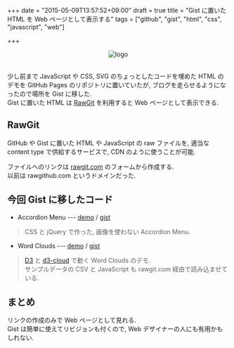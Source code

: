 +++
date = "2015-05-09T13:57:52+09:00"
draft = true
title = "Gist に置いた HTML を Web ページとして表示する"
tags = ["github", "gist", "html", "css", "javascript", "web"]

+++

<div style="text-align: center;">
  <img src="../../images/gist.png" alt="logo">
</div>
<br>

少し前まで JavaScript や CSS, SVG のちょっとしたコードを埋めた HTML のデモを GitHub Pages のリポジトリに置いていたが, ブログを走らせるようになったので場所を Gist に移した.  
Gist に置いた HTML は [RawGit](https://github.com/rgrove/rawgit) を利用すると Web ページとして表示できる.

RawGit
------

GitHub や Gist に置いた HTML や JavaScript の raw ファイルを, 適当な content type で供給するサービスで, CDN のように使うことが可能.

ファイルへのリンクは [rawgit.com](https://rawgit.com/) のフォームから作成する.  
以前は rawgithub.com というドメインだった.

今回 Gist に移したコード
------------------------

- Accordion Menu --- [demo](https://rawgit.com/dceoy/bec35d51cffe05929a39/raw/accordion.html) / [gist](https://gist.github.com/dceoy/bec35d51cffe05929a39)  

> CSS と jQuery で作った, 画像を使わない Accordion Menu.

- Word Clouds --- [demo](https://rawgit.com/dceoy/71b175c0b0f612927995/raw/d3_word_clouds.html) / [gist](https://gist.github.com/dceoy/71b175c0b0f612927995)  

> [D3](http://d3js.org/) と [d3-cloud](https://github.com/jasondavies/d3-cloud) で動く Word Clouds のデモ.  
> サンプルデータの CSV と JavaScript も rawgit.com 経由で読み込ませている.

まとめ
------

リンクの作成のみで Web ページとして見れる.  
Gist は簡単に使えてリビジョンも付くので, Web デザイナーの人にも有用かもしれない.


<script>
  amzn_assoc_default_search_key = "cdn";
</script>
